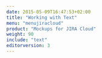 ```yaml
---
date: 2015-05-09T16:47:53+02:00
title: "Working with Text"
menu: "menujiracloud"
product: "Mockups for JIRA Cloud"
weight: 90
include: "text"
editorversion: 3
---
```

